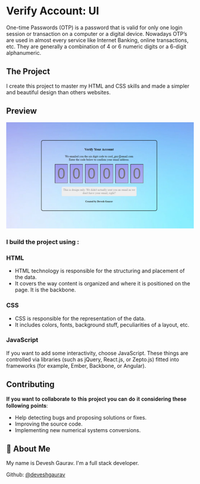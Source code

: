 # Verify Account: UI
One-time Passwords (OTP) is a password that is valid for only one login session or transaction on a computer or a digital device. Nowadays OTP’s are used in almost every service like Internet Banking, online transactions, etc. They are generally a combination of 4 or 6 numeric digits or a 6-digit alphanumeric.


## The Project
I create this project to master my HTML and CSS skills and made a simpler and beautiful design than others websites.


## Preview
![](https://raw.githubusercontent.com/DEVXD360/OTP-Form/master/img/OTP.png)



### I build the project using :

 ### HTML
- HTML technology is responsible for the structuring and placement of the data. 
- It covers the way content is organized and where it is positioned on the page. It is the backbone.

 ### CSS 
 - CSS is responsible for the representation of the data. 
 - It includes colors, fonts, background stuff, peculiarities of a layout, etc.

### JavaScript
If you want to add some interactivity, choose JavaScript. These things are controlled via libraries (such as jQuery, React.js, or Zepto.js) fitted into frameworks (for example, Ember, Backbone, or Angular).

## Contributing
𝐈𝐟 𝐲𝐨𝐮 𝐰𝐚𝐧𝐭 𝐭𝐨 𝐜𝐨𝐥𝐥𝐚𝐛𝐨𝐫𝐚𝐭𝐞 𝐭𝐨 𝐭𝐡𝐢𝐬 𝐩𝐫𝐨𝐣𝐞𝐜𝐭 𝐲𝐨𝐮 𝐜𝐚𝐧 𝐝𝐨 𝐢𝐭 𝐜𝐨𝐧𝐬𝐢𝐝𝐞𝐫𝐢𝐧𝐠 𝐭𝐡𝐞𝐬𝐞 𝐟𝐨𝐥𝐥𝐨𝐰𝐢𝐧𝐠 𝐩𝐨𝐢𝐧𝐭𝐬:

- Help detecting bugs and proposing solutions or fixes.
- Improving the source code.
- Implementing new numerical systems conversions.


## 🚀 About Me
My name is Devesh Gaurav.
I'm a full stack developer.

Github: [@deveshgaurav](https://github.com/DEVXD360)
